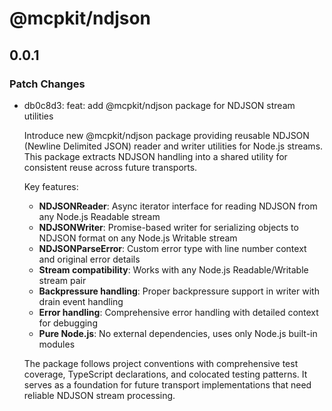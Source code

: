 # @mcpkit/ndjson

## 0.0.1

### Patch Changes

- db0c8d3: feat: add @mcpkit/ndjson package for NDJSON stream utilities

  Introduce new @mcpkit/ndjson package providing reusable NDJSON (Newline Delimited JSON) reader and writer utilities for Node.js streams. This package extracts NDJSON handling into a shared utility for consistent reuse across future transports.

  Key features:

  - **NDJSONReader**: Async iterator interface for reading NDJSON from any Node.js Readable stream
  - **NDJSONWriter**: Promise-based writer for serializing objects to NDJSON format on any Node.js Writable stream
  - **NDJSONParseError**: Custom error type with line number context and original error details
  - **Stream compatibility**: Works with any Node.js Readable/Writable stream pair
  - **Backpressure handling**: Proper backpressure support in writer with drain event handling
  - **Error handling**: Comprehensive error handling with detailed context for debugging
  - **Pure Node.js**: No external dependencies, uses only Node.js built-in modules

  The package follows project conventions with comprehensive test coverage, TypeScript declarations, and colocated testing patterns. It serves as a foundation for future transport implementations that need reliable NDJSON stream processing.
